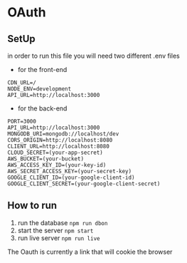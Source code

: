 # OAuth

## SetUp

in order to run this file you will need two different .env files
* for the front-end
```
CDN_URL=/
NODE_ENV=development
API_URL=http://localhost:3000
```
* for the back-end
```
PORT=3000
API_URL=http://localhost:3000
MONGODB_URI=mongodb://localhost/dev
CORS_ORIGIN=http://localhost:8080
CLIENT_URL=http://localhost:8080
CLOUD_SECRET=(your-app-secret)
AWS_BUCKET=(your-bucket)
AWS_ACCESS_KEY_ID=(your-key-id)
AWS_SECRET_ACCESS_KEY=(your-secret-key)
GOOGLE_CLIENT_ID=(your-google-client-id)
GOOGLE_CLIENT_SECRET=(your-google-client-secret)
```
## How to run
1. run the database
`npm run dbon`
2. start the server
`npm start`
3. run live server
`npm run live`

The Oauth is currently a link that will cookie the browser
